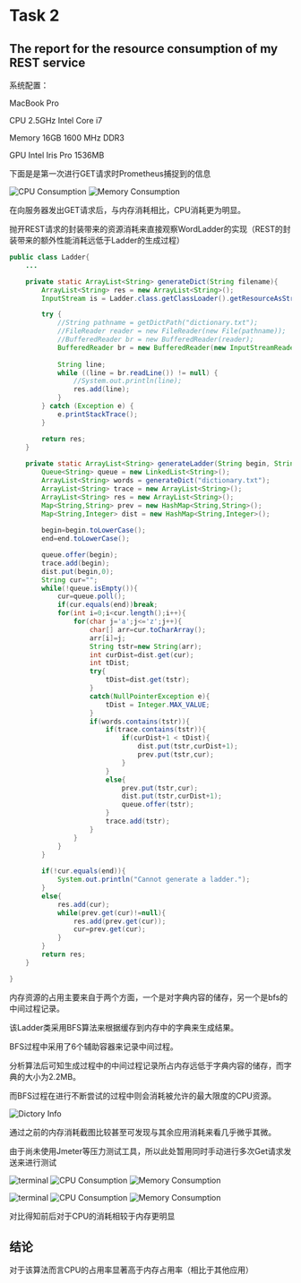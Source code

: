 # Task 2
## The report for the resource consumption of my REST service

系统配置：

MacBook Pro

CPU 2.5GHz Intel Core i7

Memory 16GB 1600 MHz DDR3

GPU Intel Iris Pro 1536MB

下面是是第一次进行GET请求时Prometheus捕捉到的信息

![CPU Consumption](./images/cpu1.png)
![Memory Consumption](./images/mem1.png)

在向服务器发出GET请求后，与内存消耗相比，CPU消耗更为明显。

抛开REST请求的封装带来的资源消耗来直接观察WordLadder的实现（REST的封装带来的额外性能消耗远低于Ladder的生成过程）

```Java
public class Ladder{
	...

	private static ArrayList<String> generateDict(String filename){
		ArrayList<String> res = new ArrayList<String>();
		InputStream is = Ladder.class.getClassLoader().getResourceAsStream(filename);

        try {
			//String pathname = getDictPath("dictionary.txt");
			//FileReader reader = new FileReader(new File(pathname));
            //BufferedReader br = new BufferedReader(reader);
			BufferedReader br = new BufferedReader(new InputStreamReader(is));
         
            String line;
            while ((line = br.readLine()) != null) {
                //System.out.println(line);
				res.add(line);
            }
        } catch (Exception e) {
            e.printStackTrace();
        }

		return res;
	}
	
	private static ArrayList<String> generateLadder(String begin, String end){
		Queue<String> queue = new LinkedList<String>();
		ArrayList<String> words = generateDict("dictionary.txt");
		ArrayList<String> trace = new ArrayList<String>();
		ArrayList<String> res = new ArrayList<String>();
		Map<String,String> prev = new HashMap<String,String>();
		Map<String,Integer> dist = new HashMap<String,Integer>();
		   
		begin=begin.toLowerCase();
		end=end.toLowerCase();

		queue.offer(begin);
		trace.add(begin);
		dist.put(begin,0);
		String cur="";
		while(!queue.isEmpty()){
			cur=queue.poll();
			if(cur.equals(end))break;
			for(int i=0;i<cur.length();i++){
				for(char j='a';j<='z';j++){
					char[] arr=cur.toCharArray();
					arr[i]=j;
					String tstr=new String(arr);
					int curDist=dist.get(cur);
					int tDist;
					try{
						tDist=dist.get(tstr);
					}
					catch(NullPointerException e){
						tDist = Integer.MAX_VALUE;
					}
					if(words.contains(tstr)){
						if(trace.contains(tstr)){ 
							if(curDist+1 < tDist){
								dist.put(tstr,curDist+1);
								prev.put(tstr,cur);
							}
						}
						else{
							prev.put(tstr,cur);
							dist.put(tstr,curDist+1);
							queue.offer(tstr);
						}
						trace.add(tstr);
					}
				}
			}
		}
		
		if(!cur.equals(end)){
			System.out.println("Cannot generate a ladder.");
		}	
		else{
			res.add(cur);
			while(prev.get(cur)!=null){
				res.add(prev.get(cur));
				cur=prev.get(cur);
			}
		}
		return res;
	}

}
```

内存资源的占用主要来自于两个方面，一个是对字典内容的储存，另一个是bfs的中间过程记录。

该Ladder类采用BFS算法来根据缓存到内存中的字典来生成结果。

BFS过程中采用了6个辅助容器来记录中间过程。

分析算法后可知生成过程中的中间过程记录所占内存远低于字典内容的储存，而字典的大小为2.2MB。

而BFS过程在进行不断尝试的过程中则会消耗被允许的最大限度的CPU资源。

![Dictory Info](./images/dic.png)

通过之前的内存消耗截图比较甚至可发现与其余应用消耗来看几乎微乎其微。

由于尚未使用Jmeter等压力测试工具，所以此处暂用同时手动进行多次Get请求发送来进行测试

![terminal](./images/term1.png)
![CPU Consumption](./images/cpu2.png)
![Memory Consumption](./images/mem2.png)


![terminal](./images/term2.png)
![CPU Consumption](./images/cpu3.png)
![Memory Consumption](./images/mem3.png)

对比得知前后对于CPU的消耗相较于内存更明显

## 结论
对于该算法而言CPU的占用率显著高于内存占用率（相比于其他应用）
